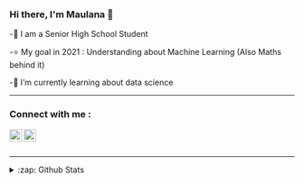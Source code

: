 ### Hi there, I'm Maulana 👋

-👦 I am a Senior High School Student

-⭐ My goal in 2021 : Understanding about Machine Learning (Also Maths behind it)

-🌱 I’m currently learning about data science

---

### Connect with me :
[<img align="left" alt="Maulanaaz| LinkedIn" width="22px" src="https://cdn.jsdelivr.net/npm/simple-icons@v3/icons/linkedin.svg" />][linkedin]
[<img align="left" alt="dataportf | Instagram" width="22px" src="https://cdn.jsdelivr.net/npm/simple-icons@v3/icons/instagram.svg" />][instagram]

<br/>
<br/>

---

<details>
  <summary>:zap: Github Stats</summary>

  
  <img align="left" alt="Maulanaaz's Github Stats" src="https://github-readme-stats.codestackr.vercel.app/api?username=Maulanaaz&show_icons=true&hide_border=true" />
  <img align="left" src="https://github-readme-stats.vercel.app/api/top-langs/?username=maulanaaz&&layout=compact&show_icons=true&show_icons=true&title_color=fff&icon_color=0BB7F3&text_color=9f9f9f&bg_color=151515" />

</details>

[linkedin]: https://www.linkedin.com/in/Maulanaaz
[instagram]: https://instagram.com/dataportf
